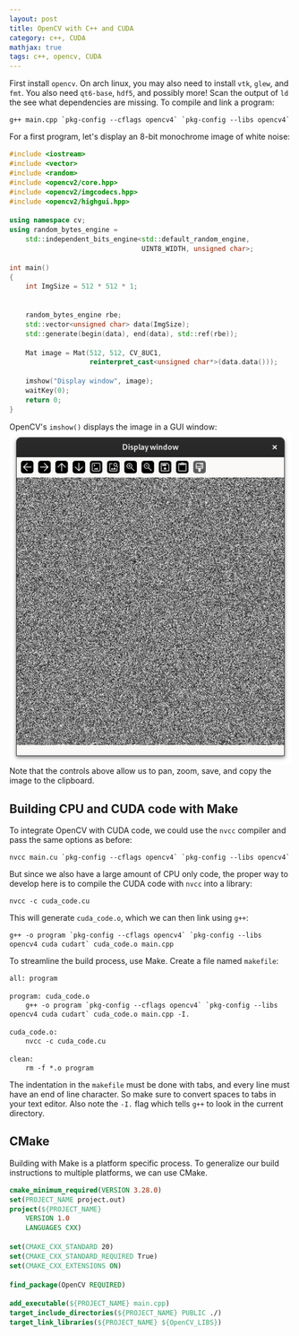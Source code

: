 ```yaml
---
layout: post
title: OpenCV with C++ and CUDA
category: c++, CUDA
mathjax: true
tags: c++, opencv, CUDA
---
```


First install `opencv`. On arch linux, you may also need to install `vtk`, `glew`, and `fmt`. You also need `qt6-base`, `hdf5`, and possibly more! Scan the output of `ld` the see what dependencies are missing. To compile and link a program:
```
g++ main.cpp `pkg-config --cflags opencv4` `pkg-config --libs opencv4` 
```
For a first program, let's display an 8-bit monochrome image of white noise:

```c++
#include <iostream>
#include <vector>
#include <random>
#include <opencv2/core.hpp>
#include <opencv2/imgcodecs.hpp>
#include <opencv2/highgui.hpp>

using namespace cv;
using random_bytes_engine = 
    std::independent_bits_engine<std::default_random_engine, 
                                 UINT8_WIDTH, unsigned char>;

int main()
{
    int ImgSize = 512 * 512 * 1;
    

    random_bytes_engine rbe;
    std::vector<unsigned char> data(ImgSize);
    std::generate(begin(data), end(data), std::ref(rbe));
    
    Mat image = Mat(512, 512, CV_8UC1, 
                    reinterpret_cast<unsigned char*>(data.data()));

    imshow("Display window", image); 
    waitKey(0);
    return 0;
}
```
OpenCV's `imshow()` displays the image in a GUI window:
![opencv imshow()](/assets/images/2024-02-03/opencv-test.png)
Note that the controls above allow us to pan, zoom, save, and copy the image to the clipboard.

## Building CPU and CUDA code with Make
To integrate OpenCV with CUDA code, we could use the `nvcc` compiler and pass the same options as before:
```
nvcc main.cu `pkg-config --cflags opencv4` `pkg-config --libs opencv4`
```
But since we also have a large amount of CPU only code, the proper way to develop here is to compile the CUDA code with `nvcc` into a library:
```
nvcc -c cuda_code.cu
```
This will generate `cuda_code.o`, which we can then link using `g++`:
```
g++ -o program `pkg-config --cflags opencv4` `pkg-config --libs opencv4 cuda cudart` cuda_code.o main.cpp  
```
To streamline the build process, use Make. Create a file named `makefile`:
```make
all: program

program: cuda_code.o
    g++ -o program `pkg-config --cflags opencv4` `pkg-config --libs opencv4 cuda cudart` cuda_code.o main.cpp -I.

cuda_code.o:
    nvcc -c cuda_code.cu

clean:
    rm -f *.o program

```
The indentation in the `makefile` must be done with tabs, and every line must have an end of line character. 
So make sure to convert spaces to tabs in your text editor. Also note the `-I.` flag which tells `g++` to look
in the current directory.

## CMake
Building with Make is a platform specific process. To generalize our build instructions to multiple platforms, we can use CMake.

```cmake
cmake_minimum_required(VERSION 3.28.0)
set(PROJECT_NAME project.out)
project(${PROJECT_NAME}
	VERSION 1.0 
	LANGUAGES CXX)

set(CMAKE_CXX_STANDARD 20)
set(CMAKE_CXX_STANDARD_REQUIRED True)
set(CMAKE_CXX_EXTENSIONS ON)

find_package(OpenCV REQUIRED)

add_executable(${PROJECT_NAME} main.cpp)
target_include_directories(${PROJECT_NAME} PUBLIC ./)	
target_link_libraries(${PROJECT_NAME} ${OpenCV_LIBS})
```